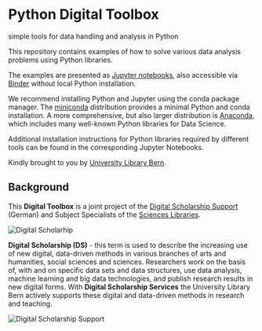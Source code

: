 #  Python Digital Toolbox

simple tools for data handling and analysis in Python


This repository contains examples of how to solve various data analysis problems using Python libraries.

The examples are presented as [Jupyter notebooks](http://jupyter.org), also accessible via [Binder](https://en.wikipedia.org/wiki/Binder_Project) without local Python installation.

We recommend installing Python and Jupyter using the conda package manager. The [miniconda](http://docs.conda.io/en/latest/miniconda.html) distribution provides a minimal Python and conda installation. A more comprehensive, but also larger distribution is [Anaconda](https://www.anaconda.com/products/individual), which includes many well-known Python libraries for Data Science.

Additional installation instructions for Python libraries required by different tools can be found in the corresponding Jupyter Notebooks.

Kindly brought to you by [University Library Bern](https://www.ub.unibe.ch/ub/index_eng.html).

## Background

This **Digital Toolbox** is a joint project of the [Digital Scholarship Support](https://www.digitalisierung.unibe.ch/projekte/digital_scholarship) (German) and Subject Specialists of the [Sciences Libraries](https://www.ub.unibe.ch/research/fachinformationen/portal_natural_sciences/index_eng.html).

![](https://github.com/ub-unibe-ch/ds-pytools/blob/main/images/DS_en.png "Digital Scholarhip")

**Digital Scholarship (DS)** - this term is used to describe the increasing use of new digital, data-driven methods in various branches of arts and humanities, social sciences and sciences. Researchers work on the basis of, with and on specific data sets and data structures, use data analysis, machine learning and big data technologies, and publish research results in new digital forms. With **Digital Scholarship Services** the University Library Bern actively supports these digital and data-driven methods in research and teaching.

![](https://github.com/ub-unibe-ch/ds-pytools/blob/main/images/what_needs_DS.png "Digital Scholarship Support")



